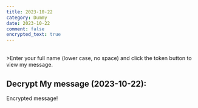 ```yaml
---
title: 2023-10-22
category: Dummy
date: 2023-10-22
comment: false
encrypted_text: true
---
```


<br>
>Enter your full name (lower case, no space) and click the token button to view my message. 


## Decrypt My message (2023-10-22):
  <p class="encrypted" id="3EYodRczo934Pm0y/Qxr7QY9mJY8Nbx0Sb+5R+L1bPQQeagXE5bpdmeZGYJKDMy/IssKtlyzwRZLQlvNGaLcZCw8OlRVqD80HgBv6WLlaVnwo7XRBYrGUsehX36iAPkPYKhe0+5jMHv+vb02xqWSlf/tQ2xdU/OoEOc0O9WNVn0mu0yErLbUvBxI13qdy+j/xUFAJrk6Nu7DFwrqnNhe+rwtL7oiBAH7aUng/S6hBoSgButURFOIWPWKIDIANmleaJD4AiCI5He8xP8s2VJw==">Encrypted message!</p>

